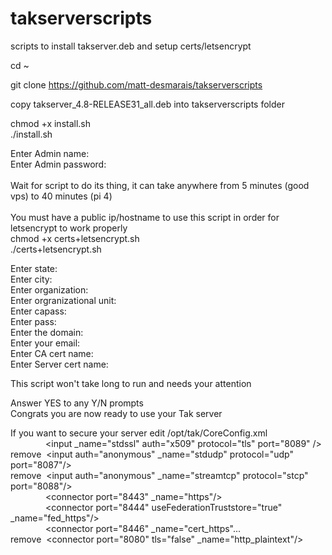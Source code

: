 # takserverscripts
scripts to install takserver.deb and setup certs/letsencrypt

cd ~

git clone https://github.com/matt-desmarais/takserverscripts

copy takserver_4.8-RELEASE31_all.deb into takserverscripts folder

chmod +x install.sh
</br>
./install.sh

Enter Admin name:
</br>
Enter Admin password:
</br></br>
Wait for script to do its thing, it can take anywhere from 5 minutes (good vps) to 40 minutes (pi 4)
</br></br>
You must have a public ip/hostname to use this script in order for letsencrypt to work properly
</br>
chmod +x certs+letsencrypt.sh
</br>
./certs+letsencrypt.sh

Enter state: 
</br>
Enter city: 
</br>
Enter organization: 
</br>
Enter orgranizational unit:
</br>
Enter capass: 
</br>
Enter pass: 
</br>
Enter the domain: 
</br>
Enter your email: 
</br>
Enter CA cert name: 
</br>
Enter Server cert name: 

This script won't take long to run and needs your attention

Answer YES to any Y/N prompts
</br>
Congrats you are now ready to use your Tak server

If you want to secure your server edit /opt/tak/CoreConfig.xml
</br>
&emsp;&emsp;&emsp;&emsp;&lt;input _name="stdssl" auth="x509" protocol="tls" port="8089" /&gt;</br>
remove&nbsp;&nbsp;&lt;input auth="anonymous" _name="stdudp" protocol="udp" port="8087"/&gt;</br>
remove&nbsp;&nbsp;&lt;input auth="anonymous" _name="streamtcp" protocol="stcp" port="8088"/&gt;</br>
&emsp;&emsp;&emsp;&emsp;&lt;connector port="8443" _name="https"/&gt;</br>
&emsp;&emsp;&emsp;&emsp;&lt;connector port="8444" useFederationTruststore="true" _name="fed_https"/&gt;</br>
&emsp;&emsp;&emsp;&emsp;&lt;connector port="8446" _name="cert_https"...</br>
remove&nbsp;&nbsp;&lt;connector port="8080" tls="false" _name="http_plaintext"/&gt;</br>
